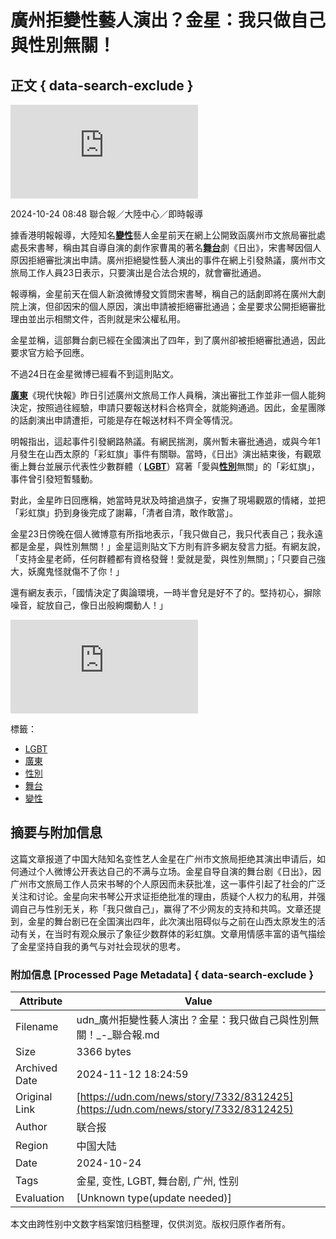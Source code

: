 # 廣州拒變性藝人演出？金星：我只做自己 與性別無關！

## 正文 { data-search-exclude }


![大陸知名藝人金星舞台劇《日出》，傳出因其性別問題遭廣州市文旅局拒絕審批其演出申請。（圖／取自金星個人微博）](https://pgw.udn.com.tw/gw/photo.php?u=https://uc.udn.com.tw/photo/2024/10/24/1/30773111.jpg&s=Y&x=0&y=0&sw=1045&sh=1565&sl=W&fw=800&exp=3600&w=930)

2024-10-24 08:48 聯合報／大陸中心／即時報導

據香港明報報導，大陸知名[**變性**](/search/tagging/2/變性)藝人金星前天在網上公開致函廣州市文旅局審批處處長宋書琴，稱由其自導自演的劇作家曹禺的著名[**舞台**](/search/tagging/2/舞台)劇《日出》，宋書琴因個人原因拒絕審批演出申請。廣州拒絕變性藝人演出的事件在網上引發熱議，廣州市文旅局工作人員23日表示，只要演出是合法合規的，就會審批通過。

報導稱，金星前天在個人新浪微博發文質問宋書琴，稱自己的話劇即將在廣州大劇院上演，但卻因宋的個人原因，演出申請被拒絕審批通過；金星要求公開拒絕審批理由並出示相關文件，否則就是宋公權私用。

金星並稱，這部舞台劇已經在全國演出了四年，到了廣州卻被拒絕審批通過，因此要求官方給予回應。

不過24日在金星微博已經看不到這則貼文。

[**廣東**](/search/tagging/2/廣東)《現代快報》昨日引述廣州文旅局工作人員稱，演出審批工作並非一個人能夠決定，按照過往經驗，申請只要報送材料合格齊全，就能夠通過。因此，金星團隊的話劇演出申請遭拒，可能是存在報送材料不齊全等情況。

明報指出，這起事件引發網路熱議。有網民揣測，廣州暫未審批通過，或與今年1月發生在山西太原的「彩虹旗」事件有關聯。當時，《日出》演出結束後，有觀眾衝上舞台並展示代表性少數群體（ [**LGBT**](/search/tagging/2/LGBT)）寫著「愛與[**性別**](/search/tagging/2/性別)無關」的「彩虹旗」，事件曾引發短暫騷動。

對此，金星昨日回應稱，她當時見狀及時搶過旗子，安撫了現場觀眾的情緒，並把「彩虹旗」扔到身後完成了謝幕，「清者自清，敢作敢當」。

金星23日傍晚在個人微博意有所指地表示，「我只做自己，我只代表自己；我永遠都是金星，與性別無關！」金星這則貼文下方則有許多網友發言力挺。有網友說，「支持金星老師，任何群體都有資格發聲！愛就是愛，與性別無關」；「只要自己強大，妖魔鬼怪就傷不了你！」

還有網友表示，「國情決定了輿論環境，一時半會兒是好不了的。堅持初心，摒除噪音，綻放自己，像日出般絢爛動人！」

![金星23日傍晚在個人微博發文稱，「我只做自己，我只代表自己；我永遠都是金星，與性別無關！」（圖／取自金星個人微博）](https://pgw.udn.com.tw/gw/photo.php?u=https://uc.udn.com.tw/photo/2024/10/24/realtime/30772811.jpg&x=0&y=0&sw=0&sh=0&sl=W&fw=800&exp=3600&w=800)

標籤： 
- [LGBT](/search/tagging/2/LGBT)
- [廣東](/search/tagging/2/廣東)
- [性別](/search/tagging/2/性別)
- [舞台](/search/tagging/2/舞台)
- [變性](/search/tagging/2/變性)

## 摘要与附加信息

<!-- tcd_abstract -->
这篇文章报道了中国大陆知名变性艺人金星在广州市文旅局拒绝其演出申请后，如何通过个人微博公开表达自己的不满与立场。金星自导自演的舞台剧《日出》，因广州市文旅局工作人员宋书琴的个人原因而未获批准，这一事件引起了社会的广泛关注和讨论。金星向宋书琴公开求证拒绝批准的理由，质疑个人权力的私用，并强调自己与性别无关，称「我只做自己」，赢得了不少网友的支持和共鸣。文章还提到，金星的舞台剧已在全国演出四年，此次演出阻碍似与之前在山西太原发生的活动有关，在当时有观众展示了象征少数群体的彩虹旗。文章用情感丰富的语气描绘了金星坚持自我的勇气与对社会现状的思考。
<!-- tcd_abstract_end -->

### 附加信息 [Processed Page Metadata] { data-search-exclude }

| Attribute       | Value                                  |
|-----------------|----------------------------------------|
| Filename        | udn_廣州拒變性藝人演出？金星：我只做自己與性別無關！_-_聯合報.md                             |
| Size            | 3366 bytes                           |
| Archived Date   | 2024-11-12 18:24:59                             |
| Original Link   | [https://udn.com/news/story/7332/8312425](https://udn.com/news/story/7332/8312425)                       |
| Author          | 联合报                               |
| Region          | 中国大陆                               |
| Date            | 2024-10-24                                 |
| Tags            | 金星, 变性, LGBT, 舞台剧, 广州, 性别                                 |
| Evaluation            | [Unknown type(update needed)]                                 |
<!-- tcd_table_end -->

本文由跨性别中文数字档案馆归档整理，仅供浏览。版权归原作者所有。
